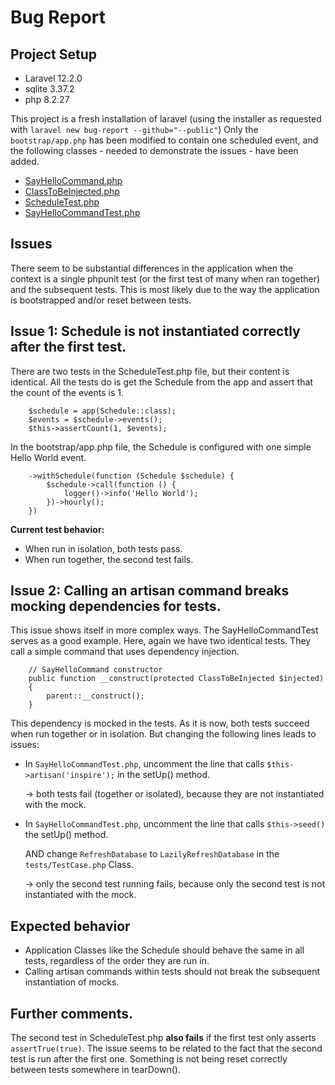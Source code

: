# Bug Report
## Project Setup
* Laravel 12.2.0
* sqlite 3.37.2
* php 8.2.27

This project is a fresh installation of laravel (using the installer as requested with `laravel new bug-report --github="--public"`) 
Only the `bootstrap/app.php` has been modified to contain one scheduled event,
and the following classes - needed to demonstrate the issues - have been added.
* [SayHelloCommand.php](app/Console/Commands/SayHelloCommand.php)
* [ClassToBeInjected.php](app/BugReport/ClassToBeInjected.php)
* [ScheduleTest.php](tests/Feature/ScheduleTest.php)
* [SayHelloCommandTest.php](tests/Feature/SayHelloCommandTest.php)

## Issues
There seem to be substantial differences in the application when the context is a single phpunit test (or the first test
of many when ran together) and the subsequent tests. This is most likely due to the way the application is bootstrapped and/or
reset between tests.

## Issue 1: Schedule is not instantiated correctly after the first test.
There are two tests in the ScheduleTest.php file, but their content is identical.
All the tests do is get the Schedule from the app and assert that the count of the events is 1.
```
    $schedule = app(Schedule::class);
    $events = $schedule->events();
    $this->assertCount(1, $events);
```
In the bootstrap/app.php file, the Schedule is configured with one simple Hello World event.
```
    ->withSchedule(function (Schedule $schedule) {
        $schedule->call(function () {
            logger()->info('Hello World');
        })->hourly();
    })
```
**Current test behavior:**
* When run in isolation, both tests pass.
* When run together, the second test fails.


## Issue 2: Calling an artisan command breaks mocking dependencies for tests.
This issue shows itself in more complex ways. The SayHelloCommandTest serves as a good example.
Here, again we have two identical tests. They call a simple command that uses dependency injection.
```
    // SayHelloCommand constructor
    public function __construct(protected ClassToBeInjected $injected)
    {
        parent::__construct();
    }
```
This dependency is mocked in the tests.
As it is now, both tests succeed when run together or in isolation. But changing the following lines leads to issues:
* In `SayHelloCommandTest.php`, uncomment the line that calls `$this->artisan('inspire');` in the setUp() method.

  -> both tests fail (together or isolated), because they are not instantiated with the mock.
* In `SayHelloCommandTest.php`, uncomment the line that calls  `$this->seed()` the setUp() method.

  AND change `RefreshDatabase` to `LazilyRefreshDatabase` in the `tests/TestCase.php` Class.

  -> only the second test running fails, because only the second test is not instantiated with the mock.


## Expected behavior
* Application Classes like the Schedule should behave the same in all tests, regardless of the order they are run in.
* Calling artisan commands within tests should not break the subsequent instantiation of mocks.

## Further comments.
The second test in ScheduleTest.php **also fails** if the first test only asserts `assertTrue(true)`. The issue seems to be related to the
fact that the second test is run after the first one. Something is not being reset correctly between tests somewhere in tearDown().
